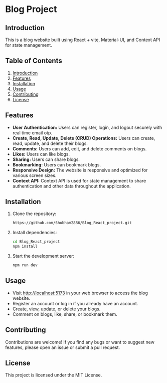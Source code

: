 # Blog Project

## Introduction
This is a blog website built using React + vite, Material-UI, and Context API for state management.

## Table of Contents
1. [Introduction](#introduction)
2. [Features](#features)
3. [Installation](#installation)
4. [Usage](#usage)
5. [Contributing](#contributing)
6. [License](#license)

## Features
- **User Authentication:** Users can register, login, and logout securely with real time email otp.
- **Create, Read, Update, Delete (CRUD) Operations:** Users can create, read, update, and delete their blogs.
- **Comments:** Users can add, edit, and delete comments on blogs.
- **Likes:** Users can like blogs.
- **Sharing:** Users can share blogs.
- **Bookmarking:** Users can bookmark blogs.
- **Responsive Design:** The website is responsive and optimized for various screen sizes.
- **Context API:** Context API is used for state management to share authentication and other data throughout the application.

## Installation
1. Clone the repository:
    ```bash
   https://github.com/Shubham2886/Blog_React_project.git
    ```

2. Install dependencies:
    ```bash
    cd Blog_React_project
    npm install
    ```

3. Start the development server:
    ```bash
    npm run dev
    ```

## Usage
- Visit [http://localhost:5173](https://blog-node-project.vercel.app) in your web browser to access the blog website.
- Register an account or log in if you already have an account.
- Create, view, update, or delete your blogs.
- Comment on blogs, like, share, or bookmark them.

## Contributing
Contributions are welcome! If you find any bugs or want to suggest new features, please open an issue or submit a pull request.

## License
This project is licensed under the MIT License.
